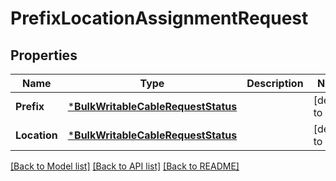 # PrefixLocationAssignmentRequest

## Properties
Name | Type | Description | Notes
------------ | ------------- | ------------- | -------------
**Prefix** | [***BulkWritableCableRequestStatus**](BulkWritableCableRequest_status.md) |  | [default to null]
**Location** | [***BulkWritableCableRequestStatus**](BulkWritableCableRequest_status.md) |  | [default to null]

[[Back to Model list]](../README.md#documentation-for-models) [[Back to API list]](../README.md#documentation-for-api-endpoints) [[Back to README]](../README.md)


